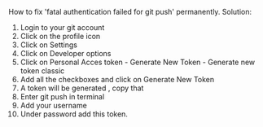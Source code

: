 How to fix 'fatal authentication failed for git push' permanently.  Solution: 

1. Login to your git account 
2. Click on the profile icon 
3. Click on Settings 
4. Click on Developer options 
5.  Click on Personal Acces token - Generate New Token - Generate new token classic 
6. Add all the checkboxes and click on Generate New Token 
7.  A token will be generated , copy that 
8.  Enter git push in terminal 
9.  Add your username 
10. Under password add this token. 